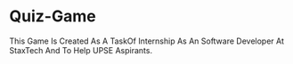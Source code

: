 # Quiz-Game
This Game Is Created As A TaskOf Internship As An Software Developer At StaxTech And To Help UPSE Aspirants.
